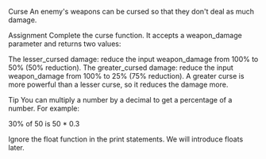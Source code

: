 Curse
An enemy's weapons can be cursed so that they don't deal as much damage.

Assignment
Complete the curse function. It accepts a weapon_damage parameter and returns two values:

The lesser_cursed damage: reduce the input weapon_damage from 100% to 50% (50% reduction).
The greater_cursed damage: reduce the input weapon_damage from 100% to 25% (75% reduction).
A greater curse is more powerful than a lesser curse, so it reduces the damage more.

Tip
You can multiply a number by a decimal to get a percentage of a number. For example:

30% of 50 is 50 * 0.3

Ignore the float function in the print statements. We will introduce floats later.